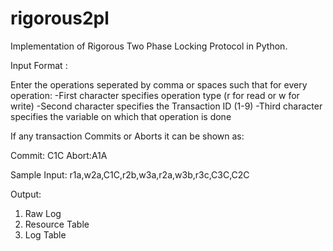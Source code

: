 # rigorous2pl
Implementation of Rigorous Two Phase Locking Protocol in Python.

Input Format :

Enter the operations seperated by comma or spaces such that for every operation:
-First character specifies operation type (r for read or w for write)
-Second character specifies the Transaction ID (1-9)
-Third character specifies the variable on which that operation is done

If any transaction Commits or Aborts it can be shown as:

Commit: C1C
Abort:A1A

Sample Input: r1a,w2a,C1C,r2b,w3a,r2a,w3b,r3c,C3C,C2C

Output:
1. Raw Log
2. Resource Table
3. Log Table
